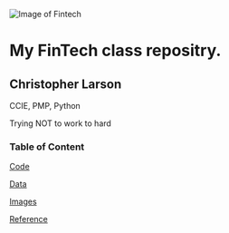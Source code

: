 ![Image of Fintech](https://yt3.ggpht.com/a-/AOh14Gi9mDbwftnzX5o3AxL-XV75Hbb9awaKa0kASwIa=s100-c-k-c0xffffffff-no-rj-mo)
# My FinTech class repositry. 

## Christopher Larson

CCIE, PMP, Python

Trying NOT to work to hard

### Table of Content
[Code](https://github.com/clarson00/fintech_case_study/tree/master/code)

[Data](https://github.com/clarson00/fintech_case_study/tree/master/data)

[Images](https://github.com/clarson00/fintech_case_study/tree/master/images)

[Reference](https://github.com/clarson00/fintech_case_study/tree/master/reference)
